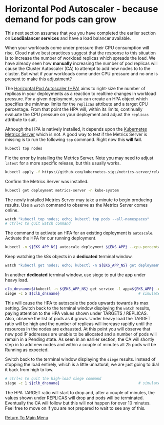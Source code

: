 # Horizontal Pod Autoscaler - because demand for pods can grow

This next section assumes that you you have completed the earlier section on **LoadBalancer services** and have a load balancer available.

When your workloads come under pressure their CPU consumption will rise.
Cloud native best practices suggest that the response to this situation is to increase the number of workload replicas which spreads the load.
We have already seen how **manually** increasing the number of pod replicas will cause the Cluster Autoscaler (CA) to attempt to add new nodes to to the cluster.
But what if your workloads come under CPU pressure and no one is present to make this adjustment?

The [Horizontal Pod Autoscaler (HPA)](https://kubernetes.io/docs/tasks/run-application/horizontal-pod-autoscale/) aims to right-size the number of replicas in your deployments as a  reaction to realtime changes in workload pressure.
For a given deployment, you can create an HPA object which specifies the min/max limits for the `replicas` attribute and a target CPU percentage.
From that point the HPA will, within its limits, continually evaluate the CPU pressure on your deployment and adjust the `replicas` attribute to suit.

Although the HPA is natively installed, it depends upon the [Kubernetes Metrics Server](https://github.com/kubernetes-sigs/metrics-server) which is not.
A good way to test if the Metrics Server is missing is to run the following `top` command.
Right now this **will fail**.
```bash
kubectl top nodes
```

Fix the error by installing the Metrics Server.
Note you may need to adjust `latest` for a more specific release, but this usually works. 
```bash
kubectl apply -f https://github.com/kubernetes-sigs/metrics-server/releases/latest/download/components.yaml
```

Confirm the Metrics Server was installed.
```bash
kubectl get deployment metrics-server -n kube-system
```

The newly installed Metrics Server may take a minute to begin producing results.
Use a `watch` command to observe as the Metrics Server comes online.
```bash
watch "kubectl top nodes; echo; kubectl top pods --all-namespaces"
# ctrl+c to quit watch command
```

The command to activate an HPA for an existing deployment is `autoscale`.
Activate the HPA for our running deployment.
```bash
kubectl -n ${EKS_APP_NS} autoscale deployment ${EKS_APP} --cpu-percent=50 --min=3 --max=25
```

Keep watching the k8s objects in a **dedicated** terminal window.
```bash
watch "kubectl get nodes; echo; kubectl -n ${EKS_APP_NS} get deployments,hpa,pods -o wide"
```

In another **dedicated** terminal window, use siege to put the app under heavy load.
```bash
clb_dnsname=$(kubectl -n ${EKS_APP_NS} get service -l app=${EKS_APP} -o jsonpath='{.items[0].status.loadBalancer.ingress[0].hostname}')
siege -c 5 ${clb_dnsname}                                    # simulate 5 concurrent users
```

This will cause the HPA to autoscale the pods upwards towards its max setting.
Switch back to the terminal window displaying the `watch` results, paying attention to the HPA values shown under TARGETS / REPLICAS.
Also, observe the list of pods as it grows.
Under heavy load the TARGET ratio will be high and the number of replicas will increase rapidly until the resources in the nodes are exhausted.
At this point you will observe that new pod IP addresses are unable to be allocated and a number of pods will remain in a Pending state.
As seen in an earlier section, the CA will shortly step in to add new nodes and within a couple of minutes all 25 pods will be Running as expected.

Switch back to the terminal window displaying the `siege` results.
Instead of stopping the load entirely, which is a little unnatural, we are just going to dial it back from high to low.
```bash
# ctrl+c to quit the high-load siege command
siege -c 1 ${clb_dnsname}                                    # simulate 1 concurrent users
```

The HPA TARGET ratio will start to drop and, after a couple of minutes, the values shown under REPLICAS will drop and pods will be terminated.
Eventually the CA will follow but this will not happen for over 10 minutes.
Feel free to move on if you are not prepared to wait to see any of this.

[Return To Main Menu](/README.md)

